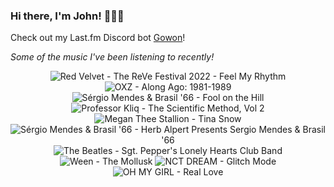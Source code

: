 ### Hi there, I'm John! 🏄🏻‍♂️

Check out my Last.fm Discord bot [Gowon](http://gowon.ca)!

_Some of the music I've been listening to recently!_


<!-- lastfm -->
<p align="center"><img src="https://lastfm.freetls.fastly.net/i/u/64s/c373919b66ac68141d344d53c590ecd7.jpg" title="Red Velvet - The ReVe Festival 2022 - Feel My Rhythm"> <img src="https://lastfm.freetls.fastly.net/i/u/64s/6686ba553cbdff04bd189f00b1163ab1.jpg" title="OXZ - Along Ago: 1981-1989"> <img src="https://lastfm.freetls.fastly.net/i/u/64s/45227c1c022c4587c5512b0045ecb5b4.jpg" title="Sérgio Mendes & Brasil '66 - Fool on the Hill"> <img src="https://lastfm.freetls.fastly.net/i/u/64s/2bbbd837955d9277a6f95557b0bb9423.jpg" title="Professor Kliq - The Scientific Method, Vol 2"> <img src="https://lastfm.freetls.fastly.net/i/u/64s/96df3c5ec89e4b6187ff19ade3b181bb.jpg" title="Megan Thee Stallion - Tina Snow"> <img src="https://lastfm.freetls.fastly.net/i/u/64s/ef5dcf8a41b74d8f9762b0422e440989.jpg" title="Sérgio Mendes & Brasil '66 - Herb Alpert Presents Sergio Mendes & Brasil '66"> <img src="https://lastfm.freetls.fastly.net/i/u/64s/a4e112b368c5ad405d43f0930617c687.png" title="The Beatles - Sgt. Pepper's Lonely Hearts Club Band"> <img src="https://lastfm.freetls.fastly.net/i/u/64s/95048a1d0c575d08826abe7dcea96d4e.jpg" title="Ween - The Mollusk"> <img src="https://lastfm.freetls.fastly.net/i/u/64s/375196acf2e36ad96038470a3a9c4662.jpg" title="NCT DREAM - Glitch Mode"> <img src="https://lastfm.freetls.fastly.net/i/u/64s/c962eb2a83948c6725b8aa39662c2f59.png" title="OH MY GIRL - Real Love"> </p>
